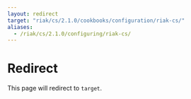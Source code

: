 ```yaml
---
layout: redirect
target: "riak/cs/2.1.0/cookbooks/configuration/riak-cs/"
aliases:
  - /riak/cs/2.1.0/configuring/riak-cs/
---
```


# Redirect

This page will redirect to `target`.
